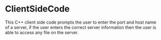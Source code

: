 # ClientSideCode
This C++ client side code prompts the user to enter the port and host name of a server, if the user enters the correct server information then the user is able to access any file on the server.
